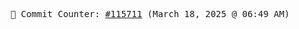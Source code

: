 <p align="center">
    <samp>
        📮 Commit Counter: <a href="https://github.com/Javascript-void0/Javascript-void0/commits/main">#115711</a> (March 18, 2025 @ 06:49 AM)
    </samp>
</p>